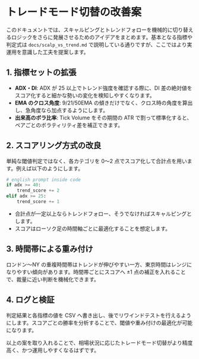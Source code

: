 # トレードモード切替の改善案

このドキュメントでは、スキャルピングとトレンドフォローを機械的に切り替えるロジックをさらに発展させるためのアイデアをまとめます。基本となる指標や判定式は `docs/scalp_vs_trend.md` で説明している通りですが、ここではより実運用を意識した工夫を提案します。

## 1. 指標セットの拡張

- **ADX・DI**: ADX が 25 以上でトレンド強度を確認する際に、DI 差の絶対値をスコア化すると細かな勢いの変化を検知しやすくなります。
- **EMA のクロス角度**: 9/21/50EMA の傾きだけでなく、クロス時の角度を算出し、急角度なら加点するようにします。
- **出来高のボラ比率**: Tick Volume をその期間の ATR で割って標準化すると、ペアごとのボラティリティ差を補正できます。

## 2. スコアリング方式の改良

単純な閾値判定ではなく、各カテゴリを 0〜2 点でスコア化して合計点を用います。例えば以下のようにします。

```python
# english prompt inside code
if adx >= 40:
    trend_score += 2
elif adx >= 25:
    trend_score += 1
```

- 合計点が一定以上ならトレンドフォロー、そうでなければスキャルピングとします。
- スコアはローソク足の時間軸ごとに最適化することを想定します。

## 3. 時間帯による重み付け

ロンドン～NY の重複時間帯はトレンドが伸びやすい一方、東京時間はレンジになりやすい傾向があります。時間帯ごとにスコアへ ±1 点の補正を入れることで、裁量に近い判断を機械化できます。

## 4. ログと検証

判定結果と各指標の値を CSV へ書き出し、後でリワインドテストを行えるようにします。スコアごとの勝率を分析することで、閾値や重み付けの最適化が可能になります。

以上の案を取り入れることで、相場状況に応じたトレードモード切替がより精度高く、かつ運用しやすくなるはずです。
